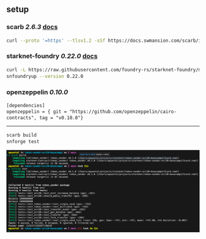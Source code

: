 ## setup

### scarb _2.6.3_ [docs](https://docs.swmansion.com/scarb/download.html)

```sh
curl --proto '=https' --tlsv1.2 -sSf https://docs.swmansion.com/scarb/install.sh | sh -s -- -v 2.6.3
```

### starknet-foundry _0.22.0_ [docs](https://foundry-rs.github.io/starknet-foundry/getting-started/installation.html)

```sh
curl -L https://raw.githubusercontent.com/foundry-rs/starknet-foundry/master/scripts/install.sh | sh
snfoundryup --version 0.22.0
```

### openzeppelin _0.10.0_

```text
[dependencies]
openzeppelin = { git = "https://github.com/openzeppelin/cairo-contracts", tag = "v0.10.0"}
```

---

```sh
scarb build
snforge test
```

![build & test](./assets/build-test.png)
